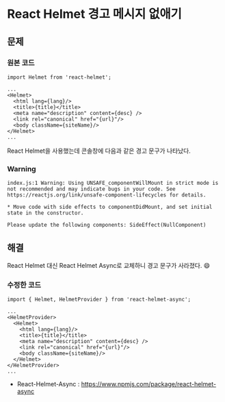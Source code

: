 
# React Helmet 경고 메시지 없애기

## 문제

### 원본 코드
```
import Helmet from 'react-helmet';

...
<Helmet>
  <html lang={lang}/>
  <title>{title}</title>
  <meta name="description" content={desc} />
  <link rel="canonical" href="{url}"/>
  <body className={siteName}/>
</Helmet>
...
```

React Helmet을 사용했는데 콘솔창에 다음과 같은 경고 문구가 나타났다.

### Warning
```
index.js:1 Warning: Using UNSAFE_componentWillMount in strict mode is not recommended and may indicate bugs in your code. See https://reactjs.org/link/unsafe-component-lifecycles for details.

* Move code with side effects to componentDidMount, and set initial state in the constructor.

Please update the following components: SideEffect(NullComponent)
```

## 해결

React Helmet 대신 React Helmet Async로 교체하니 경고 문구가 사라졌다. :smile:

### 수정한 코드
```
import { Helmet, HelmetProvider } from 'react-helmet-async';

...
<HelmetProvider>
  <Helmet>
    <html lang={lang}/>
    <title>{title}</title>
    <meta name="description" content={desc} />
    <link rel="canonical" href="{url}"/>
    <body className={siteName}/>
  </Helmet>
</HelmetProvider>
...
```

- React-Helmet-Async : https://www.npmjs.com/package/react-helmet-async



